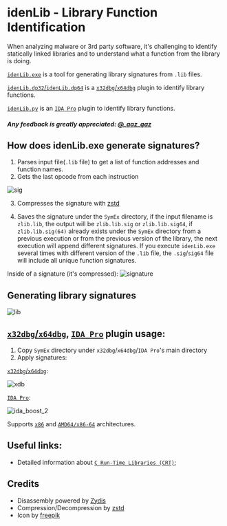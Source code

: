 # idenLib - Library Function Identification

When analyzing malware or 3rd party software, it's challenging to identify statically linked libraries and to understand what a function from the library is doing.

[`idenLib.exe`](https://github.com/secrary/idenLib) is a tool for generating library signatures from `.lib` files.

[`idenLib.dp32`/`idenLib.dp64`](https://github.com/secrary/idenLibX) is a [`x32dbg`/`x64dbg`](https://x64dbg.com) plugin to identify library functions.

[`idenLib.py`](https://github.com/secrary/IDA-scripts/tree/master/idenLib) is an [`IDA Pro`](https://www.hex-rays.com/products/ida/index.shtml) plugin to identify library functions.


##### Any feedback is greatly appreciated: [@_qaz_qaz](https://twitter.com/_qaz_qaz)

## How does idenLib.exe generate signatures?

1. Parses input file(`.lib` file) to get a list of function addresses and function names.
2. Gets the last opcode from each instruction

![sig](https://user-images.githubusercontent.com/16405698/52433535-35442500-2b05-11e9-92a2-7ed0dfb319ab.png)

3. Compresses the signature with [zstd](https://github.com/facebook/zstd)

4. Saves the signature under the `SymEx` directory, if the input filename is `zlib.lib`, the output will be `zlib.lib.sig` or `zlib.lib.sig64`,
if `zlib.lib.sig(64)` already exists under the `SymEx` directory from a previous execution or from the previous version of the library, the next execution will append different signatures.
If you execute `idenLib.exe` several times with different version of the `.lib` file, the `.sig`/`sig64` file will include all unique function signatures.

Inside of a signature (it's compressed):
![signature](https://user-images.githubusercontent.com/16405698/52490971-e9a18200-2bbd-11e9-8d29-e85a71826c8f.png)

## Generating library signatures

![lib](https://user-images.githubusercontent.com/16405698/52433541-35dcbb80-2b05-11e9-918a-6d39afc5de91.gif)

## [`x32dbg`/`x64dbg`](https://x64dbg.com), [`IDA Pro`](https://www.hex-rays.com/products/ida/index.shtml) plugin usage:

1. Copy `SymEx` directory under `x32dbg`/`x64dbg`/`IDA Pro`'s main directory
2. Apply signatures:

[`x32dbg`/`x64dbg`](https://github.com/secrary/idenLibX):

![xdb](https://user-images.githubusercontent.com/16405698/52433536-35442500-2b05-11e9-990e-8d4889bfe1c6.gif)

[`IDA Pro`](https://github.com/secrary/IDA-scripts/tree/master/idenLib):

![ida_boost_2](https://user-images.githubusercontent.com/16405698/52433540-35dcbb80-2b05-11e9-9dd3-9bb44d678ea5.gif)

Supports [`x86`](https://en.wikipedia.org/wiki/X86) and [`AMD64/x86-64`](https://en.wikipedia.org/wiki/X86-64) architectures.

## Useful links:
- Detailed information about [`C Run-Time Libraries (CRT)`](https://docs.microsoft.com/en-us/cpp/c-runtime-library/crt-library-features);

## Credits
- Disassembly powered by [Zydis](https://zydis.re)
- Compression/Decompression by [zstd](https://github.com/facebook/zstd)
- Icon by [freepik](https://www.flaticon.com/authors/freepik)
